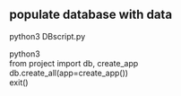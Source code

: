 ## populate database with data
python3 DBscript.py




python3  
from project import db, create_app  
db.create_all(app=create_app())  
exit()  